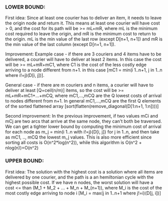### LOWER BOUND:

First idea:
Since at least one courier has to deliver an item, it needs to leave the origin node and return it.
This means at least one courier will have cost > 0, and the cost for its path will be >= mL+mR, where mL is the minimum cost required to leave the
origin, and mR is the minimum cost to return to the origin.
mL is the min value of the last row (except D[n+1, n+1]) and mR is the min value of the last column (except D[n+1, n+1]).

Improvement:
Example case - if there are 3 couriers and 4 items have to be delivered, a courier will have to deliver at least 2 items.
In this case the cost will be >= mL+mR+mC1, where C1 is the cost of the less costly edge arriving to a node different from n+1.
in this case [mC1 = min(i 1..n+1, j in 1..n where i!=j)(D[i, j])].

General case - if there are m couriers and n items, a courier will have to deliver at least [Q=ceil(n/m)] items, so the cost will be >= mL+mR+mC1+...+mCQ,
where mC1,...,mCQ are the Q lowest costs of arrival to nodes different from n+1.
In general mC1,...,mCQ are the first Q elements of the sorted flattened array [sort(flatten(remove_diagonal(D[1:n+1, 1:n])))]

Second improvement:
In the previous improvement, if two values mCi and mCj are two arcs that arrive at the same node, they can't both be traversed. We can get a tighter lower
bound by computing the minimum cost of arrival for each node as m_j = min(i 1..n with i!=j){D[i, j]} for j in 1..n, and then take as mC1, .., mCQ the lowest m_j
values.
This is also more efficient since sorting all costs is O(n^2*log(n^2)), while this algorithm is O(n^2 + nlog(n))=O(n^2)



### UPPER BOUND:

First idea:
The solution with the highest cost is a solution where all items are delivered by one courier, and the path is a an hemiltonian cycle with the highest
possible cost. If we have n nodes, the worst solution will have a cost <= than (M_1 + M_2 + ... + M_n + M_(n+1)), where M_i is the cost of the most costly
edge arriving to node i [M_i = max(j in 1..n+1 where j!=i)(D[j, i])]
